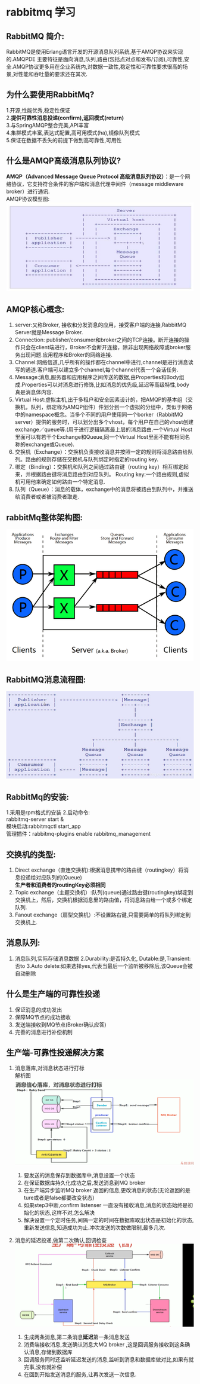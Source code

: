# rabbitmq 学习
## RabbitMQ 简介:
RabbitMQ是使用Erlang语言开发的开源消息队列系统,基于AMQP协议来实现的.AMQPDE 主要特征是面向消息,队列,路由(包括点对点和发布/订阅),可靠性,安全.AMQP协议更多用在企业系统内,对数据一致性,稳定性和可靠性要求很高的场景,对性能和吞吐量的要求还在其次.
## 为什么要使用RabbitMq?
  1.开源,性能优秀,稳定性保证</br>
  2.**提供可靠性消息投递(confirm),返回模式(return)**</br>
  3.与SpringAMQP整合完美,API丰富</br>
  4.集群模式丰富,表达式配置,高可用模式(ha),镜像队列模式</br>
  5.保证在数据不丢失的前提下做到高可靠性,可用性</br>
## 什么是AMQP高级消息队列协议?
**AMQP（Advanced Message Queue Protocol 高级消息队列协议）**：是一个网络协议，它支持符合条件的客户端和消息代理中间件（message middleware broker）进行通讯.</br>
AMQP协议模型图:![img](https://github.com/longchenwen/mainshi/blob/master/src/MQ/RabbitMq/AMQP%E5%8D%8F%E8%AE%AE%E6%A8%A1%E5%9E%8B%E5%9B%BE.jpg)
## AMQP核心概念:
  1. server:又称Broker, 接收和分发消息的应用，接受客户端的连接,RabbitMQ Server就是Message Broker.
  2. Connection: publisher/consumer和broker之间的TCP连接。断开连接的操作只会在client端进行，Broker不会断开连接，除非出现网络故障或broker服务出现问题.应用程序和Broker的网络连接.
  3. Channel:网络信道,几乎所有的操作都在channel中进行,channel是进行消息读写的通道.客户端可以建立多个channel,每个channel代表一个会话任务.
  4. Message:消息,服务器和应用程序之间传送的数据,由Properties和Body组成.Properties可以对消息进行修饰,比如消息的优先级,延迟等高级特性,body真是消息体内容.
  5. Virtual Host:虚拟主机,出于多租户和安全因素设计的，把AMQP的基本组（交换机，队列，绑定称为AMQP组件）件划分到一个虚拟的分组中，类似于网络中的namespace概念。当多个不同的用户使用同一个borker（RabbitMQ server）提供的服务时，可以划分出多个vhost，每个用户在自己的vhost创建exchange／queue等.(用于进行逻辑隔离最上层的消息路由.一个Virtual Host里面可以有若干个Exchange和Queue,同一个Virtual Host里面不能有相同名称的exchange或Queue).
  6. 交换机（Exchange）：交换机负责接收消息并按照一定的规则将消息路由给队列。路由的规则存储在交换机与队列绑定时指定的routing key.
  7. 绑定（Binding）：交换机和队列之间通过路由键（routing key）相互绑定起来，并根据路由键将消息路由到对应队列。
  Routing key:一个路由规则,虚拟机可用他来确定如何路由一个特定消息.
  8. 队列（Queue）：消息的载体，exchange中的消息将被路由到队列中，并推送给消费者或者被消费者取走.
## rabbitMq整体架构图:
![img](https://github.com/longchenwen/mainshi/blob/master/src/MQ/RabbitMq/rabbitmq%E6%95%B4%E4%BD%93%E6%9E%B6%E6%9E%84%E5%9B%BE.jpg)
## RabbitMQ消息流程图:
![img](https://github.com/longchenwen/mainshi/blob/master/src/MQ/RabbitMq/rabbitmq%E6%B6%88%E6%81%AF%E6%B5%81%E8%BD%AC%E5%9B%BE.jpg)

## RabbitMq的安装:
  1.采用是rpm格式的安装
  2.启动命令:</br>
  rabbitmq-server start &</br>
  模块启动:rabbitmqctl start_app</br>
  管理插件：rabbitmq-plugins enable rabbitmq_management</br>
## 交换机的类型:
  1. Direct exchange（直连交换机):根据消息携带的路由键（routingkey）将消息投递给对应队列的(Queue)</br>
  **生产者和消费者的routingKey必须相同**
  2. Topic exchange（主题交换机）:队列(queue)通过路由键(routingkey)绑定到交换机上，然后，交换机根据消息里的路由值，将消息路由给一个或多个绑定队列.
  3. Fanout exchange（扇型交换机）:不设置路右键,只需要简单的将队列绑定到交换机上.
## 消息队列: 
  1. 消息队列,实际存储消息数据
  2.Durability:是否持久化, Dutable:是,Transient:否to
  3.Auto delete:如果选择yes,代表当最后一个监听被移除后,该Queue会被自动删除
## 什么是生产端的可靠性投递
1. 保证消息的成功发出
2. 保障MQ节点的成功接收
3. 发送端接收到MQ节点(Broker确认应答)
4. 完善的消息进行补偿机制
## 生产端-可靠性投递解决方案
1. 消息落库,对消息状态进行打标</br>
解析图![img](https://github.com/longchenwen/mainshi/blob/master/src/MQ/RabbitMq/%E7%94%9F%E4%BA%A7%E7%AB%AF%E5%8F%AF%E9%9D%A0%E6%80%A7%E6%8A%95%E9%80%92(1).png)
    1. 要发送的消息保存到数据库中,消息设置一个状态
    2. 在保证数据库持久化成功之后,发送消息到MQ broker
    3. 在生产端异步监听MQ broker 返回的信息,更改消息的状态(无论返回的是ture或者是false都要改变状态)
    4. 如果step3中断,confirm listenser 一直没有接收消息,消息的状态始终是初始化的状态,这样不对,怎么解决
    5. 解决设置一个定时任务,间隔一定的时间在数据库取出状态是初始化的状态,重新发送信息,知道成功为止.冲次发送的次数做限制,最多几次.

2. 消息的延迟投递,做第二次确认,回调检查
![img](https://github.com/longchenwen/mainshi/blob/master/src/MQ/RabbitMq/%E7%94%9F%E4%BA%A7%E7%AB%AF%E5%8F%AF%E9%9D%A0%E6%80%A7%E6%8A%95%E9%80%92%E4%BA%8C.png)
     1. 生成两条消息,第二条消息**延迟**第一条消息发送
     2. 消费端接收消息,发送确认消息大MQ broker ,这是回调服务接收到这条确认消息,存储到数据库
     3. 回调服务同时还监听延迟发送的消息,监听到消息和数据库做对比,如果有就完事,没有就补偿
     4. 在回到开始发送消息的服务,让再次发送一次信息.




  
